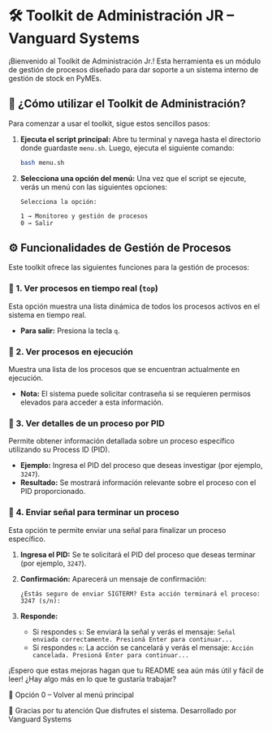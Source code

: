 # 🛠️ Toolkit de Administración JR – Vanguard Systems

¡Bienvenido al Toolkit de Administración Jr.! Esta herramienta es un módulo de gestión de procesos diseñado para dar soporte a un sistema interno de gestión de stock en PyMEs.

## 🚀 ¿Cómo utilizar el Toolkit de Administración?

Para comenzar a usar el toolkit, sigue estos sencillos pasos:

1.  **Ejecuta el script principal:** Abre tu terminal y navega hasta el directorio donde guardaste `menu.sh`. Luego, ejecuta el siguiente comando:

    ```bash
    bash menu.sh
    ```

2.  **Selecciona una opción del menú:** Una vez que el script se ejecute, verás un menú con las siguientes opciones:

    ```
    Selecciona la opción:

    1 → Monitoreo y gestión de procesos
    0 → Salir
    ```

## ⚙️ Funcionalidades de Gestión de Procesos

Este toolkit ofrece las siguientes funciones para la gestión de procesos:

### 🔹 1. Ver procesos en tiempo real (`top`)

Esta opción muestra una lista dinámica de todos los procesos activos en el sistema en tiempo real.

* **Para salir:** Presiona la tecla `q`.

### 🔹 2. Ver procesos en ejecución

Muestra una lista de los procesos que se encuentran actualmente en ejecución.

* **Nota:** El sistema puede solicitar contraseña si se requieren permisos elevados para acceder a esta información.

### 🔹 3. Ver detalles de un proceso por PID

Permite obtener información detallada sobre un proceso específico utilizando su Process ID (PID).

* **Ejemplo:** Ingresa el PID del proceso que deseas investigar (por ejemplo, `3247`).
* **Resultado:** Se mostrará información relevante sobre el proceso con el PID proporcionado.

### 🔹 4. Enviar señal para terminar un proceso

Esta opción te permite enviar una señal para finalizar un proceso específico.

1.  **Ingresa el PID:** Se te solicitará el PID del proceso que deseas terminar (por ejemplo, `3247`).
2.  **Confirmación:** Aparecerá un mensaje de confirmación:

    ```
    ¿Estás seguro de enviar SIGTERM? Esta acción terminará el proceso: 3247 (s/n):
    ```

3.  **Responde:**
    * Si respondes `s`: Se enviará la señal y verás el mensaje: `Señal enviada correctamente. Presioná Enter para continuar...`
    * Si respondes `n`: La acción se cancelará y verás el mensaje: `Acción cancelada. Presioná Enter para continuar...`

¡Espero que estas mejoras hagan que tu README sea aún más útil y fácil de leer! ¿Hay algo más en lo que te gustaría trabajar?

🔹 Opción 0 – Volver al menú principal

🙏 Gracias por tu atención
Que disfrutes el sistema.
Desarrollado por Vanguard Systems
